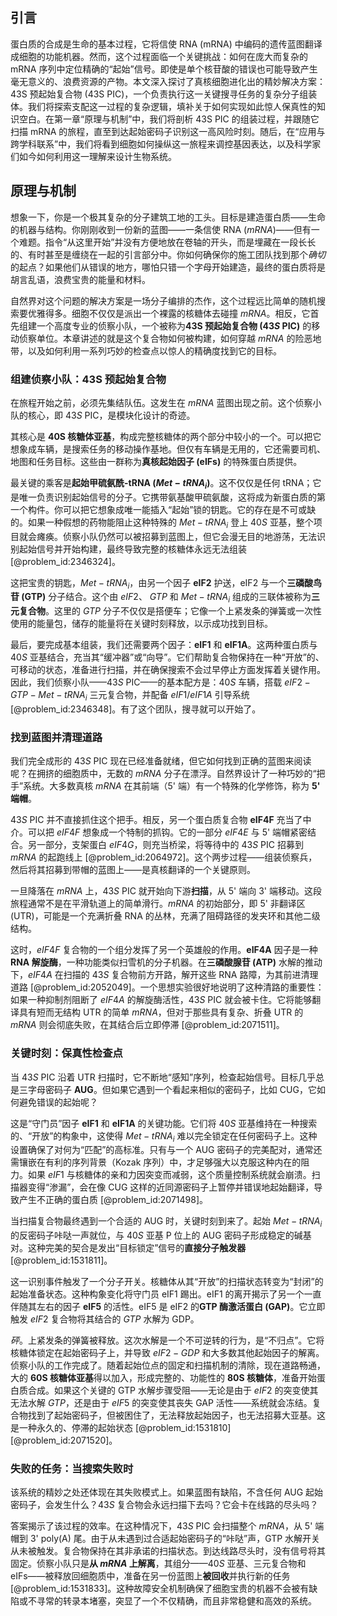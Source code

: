 ## 引言
蛋白质的合成是生命的基本过程，它将信使 RNA (mRNA) 中编码的遗传蓝图翻译成细胞的功能机器。然而，这个过程面临一个关键挑战：如何在庞大而复杂的 mRNA 序列中定位精确的“起始”信号。即使是单个核苷酸的错误也可能导致产生毫无意义的、浪费资源的产物。本文深入探讨了真核细胞进化出的精妙解决方案：43S 预起始复合物 (43S PIC)，一个负责执行这一关键搜寻任务的复杂分子组装体。我们将探索支配这一过程的复杂逻辑，填补关于如何实现如此惊人保真性的知识空白。在第一章“原理与机制”中，我们将剖析 43S PIC 的组装过程，并跟随它扫描 mRNA 的旅程，直至到达起始密码子识别这一高风险时刻。随后，在“应用与跨学科联系”中，我们将看到细胞如何操纵这一旅程来调控基因表达，以及科学家们如今如何利用这一理解来设计生物系统。

## 原理与机制

想象一下，你是一个极其复杂的分子建筑工地的工头。目标是建造蛋白质——生命的机器与结构。你刚刚收到一份新的蓝图——一条信使 RNA ($mRNA$)——但有一个难题。指令“从这里开始”并没有方便地放在卷轴的开头，而是埋藏在一段长长的、有时甚至是缠绕在一起的引言部分中。你如何确保你的施工团队找到那个*确切*的起点？如果他们从错误的地方，哪怕只错一个字母开始建造，最终的蛋白质将是胡言乱语，浪费宝贵的能量和材料。

自然界对这个问题的解决方案是一场分子编排的杰作，这个过程远比简单的随机搜索要优雅得多。细胞不仅仅是派出一个裸露的核糖体去碰撞 $mRNA$。相反，它首先组建一个高度专业的侦察小队，一个被称为**43S 预起始复合物 ($43S$ PIC)** 的移动侦察单位。本章讲述的就是这个复合物如何被构建，如何穿越 $mRNA$ 的险恶地带，以及如何利用一系列巧妙的检查点以惊人的精确度找到它的目标。

### 组建侦察小队：43S 预起始复合物

在旅程开始之前，必须先集结队伍。这发生在 $mRNA$ 蓝图出现之前。这个侦察小队的核心，即 $43S$ PIC，是模块化设计的奇迹。

其核心是 **40S 核糖体亚基**，构成完整核糖体的两个部分中较小的一个。可以把它想象成车辆，是搜索任务的移动操作基地。但仅有车辆是无用的，它还需要司机、地图和任务目标。这些由一群称为**真核起始因子 (eIFs)** 的特殊蛋白质提供。

最关键的乘客是**起始甲硫氨酰-tRNA ($Met-tRNA_i$)**。这不仅仅是任何 tRNA；它是唯一负责识别起始信号的分子。它携带氨基酸甲硫氨酸，这将成为新蛋白质的第一个构件。你可以把它想象成唯一能插入“起始”锁的钥匙。它的存在是不可或缺的。如果一种假想的药物能阻止这种特殊的 $Met-tRNA_i$ 登上 $40S$ 亚基，整个项目就会瘫痪。侦察小队仍然可以被招募到蓝图上，但它会漫无目的地游荡，无法识别起始信号并开始构建，最终导致完整的核糖体永远无法组装 [@problem_id:2346324]。

这把宝贵的钥匙，$Met-tRNA_i$，由另一个因子 **eIF2** 护送，eIF2 与一个**三磷酸鸟苷 (GTP)** 分子结合。这个由 $eIF2$、 $GTP$ 和 $Met-tRNA_i$ 组成的三联体被称为**三元复合物**。这里的 $GTP$ 分子不仅仅是搭便车；它像一个上紧发条的弹簧或一次性使用的能量包，储存的能量将在关键时刻释放，以示成功找到目标。

最后，要完成基本组装，我们还需要两个因子：**eIF1** 和 **eIF1A**。这两种蛋白质与 $40S$ 亚基结合，充当其“缓冲器”或“向导”。它们帮助复合物保持在一种“开放”的、可移动的状态，准备进行扫描，并在确保搜索不会过早停止方面发挥着关键作用。因此，我们侦察小队——$43S$ PIC——的基本配方是：$40S$ 车辆，搭载 $eIF2-GTP-Met-tRNA_i$ 三元复合物，并配备 $eIF1$/$eIF1A$ 引导系统 [@problem_id:2346348]。有了这个团队，搜寻就可以开始了。

### 找到蓝图并清理道路

我们完全成形的 $43S$ PIC 现在已经准备就绪，但它如何找到正确的蓝图来阅读呢？在拥挤的细胞质中，无数的 $mRNA$ 分子在漂浮。自然界设计了一种巧妙的“把手”系统。大多数真核 $mRNA$ 在其前端（5' 端）有一个特殊的化学修饰，称为 **5' 端帽**。

$43S$ PIC 并不直接抓住这个把手。相反，另一个蛋白质复合物 **eIF4F** 充当了中介。可以把 $eIF4F$ 想象成一个特制的抓钩。它的一部分 $eIF4E$ 与 5' 端帽紧密结合。另一部分，支架蛋白 $eIF4G$，则充当桥梁，将等待中的 $43S$ PIC 招募到 $mRNA$ 的起跑线上 [@problem_id:2064972]。这个两步过程——组装侦察兵，然后将其招募到带帽的蓝图上——是真核翻译的一个关键原则。

一旦降落在 $mRNA$ 上，$43S$ PIC 就开始向下游**扫描**，从 5' 端向 3' 端移动。这段旅程通常不是在平滑轨道上的简单滑行。$mRNA$ 的初始部分，即 5' 非翻译区 (UTR)，可能是一个充满折叠 RNA 的丛林，充满了阻碍路径的发夹环和其他二级结构。

这时，$eIF4F$ 复合物的一个组分发挥了另一个英雄般的作用。**eIF4A** 因子是一种 **RNA 解旋酶**，一种功能类似扫雪机的分子机器。在**三磷酸腺苷 (ATP)** 水解的推动下，$eIF4A$ 在扫描的 $43S$ 复合物前方开路，解开这些 RNA 路障，为其前进清理道路 [@problem_id:2052049]。一个思想实验很好地说明了这种清路的重要性：如果一种抑制剂阻断了 $eIF4A$ 的解旋酶活性，$43S$ PIC 就会被卡住。它将能够翻译具有短而无结构 UTR 的简单 $mRNA$，但对于那些具有复杂、折叠 UTR 的 $mRNA$ 则会彻底失败，在其结合后立即停滞 [@problem_id:2071511]。

### 关键时刻：保真性检查点

当 $43S$ PIC 沿着 UTR 扫描时，它不断地“感知”序列，检查起始信号。目标几乎总是三字母密码子 **AUG**。但如果它遇到一个看起来相似的密码子，比如 CUG，它如何避免错误的起始呢？

这是“守门员”因子 **eIF1** 和 **eIF1A** 的关键功能。它们将 $40S$ 亚基维持在一种搜索的、“开放”的构象中，这使得 $Met-tRNA_i$ 难以完全锁定在任何密码子上。这种设置确保了对何为“匹配”的高标准。只有与一个 AUG 密码子的完美配对，通常还需镶嵌在有利的序列背景（Kozak 序列）中，才足够强大以克服这种内在的阻力。如果 $eIF1$ 与核糖体的亲和力因突变而减弱，这个质量控制系统就会崩溃。扫描器变得“渗漏”，会在像 CUG 这样的近同源密码子上暂停并错误地起始翻译，导致产生不正确的蛋白质 [@problem_id:2071498]。

当扫描复合物最终遇到一个合适的 AUG 时，关键时刻到来了。起始 $Met-tRNA_i$ 的反密码子咔哒一声就位，与 $40S$ 亚基 P 位上的 AUG 密码子形成稳定的碱基对。这种完美的契合是发出“目标锁定”信号的**直接分子触发器** [@problem_id:1531811]。

这一识别事件触发了一个分子开关。核糖体从其“开放”的扫描状态转变为“封闭”的起始准备状态。这种构象变化将守门员 eIF1 踢出。eIF1 的离开揭示了另一个一直伴随其左右的因子 **eIF5** 的活性。eIF5 是 eIF2 的**GTP 酶激活蛋白 (GAP)**。它立即触发 $eIF2$ 复合物将其结合的 $GTP$ 水解为 GDP。

*砰*。上紧发条的弹簧被释放。这次水解是一个不可逆转的行为，是“不归点”。它将核糖体锁定在起始密码子上，并导致 $eIF2-GDP$ 和大多数其他起始因子的解离。侦察小队的工作完成了。随着起始位点的固定和扫描机制的清除，现在道路畅通，大的 **60S 核糖体亚基**得以加入，形成完整的、功能性的 **80S 核糖体**，准备开始蛋白质合成。如果这个关键的 GTP 水解步骤受阻——无论是由于 $eIF2$ 的突变使其无法水解 $GTP$，还是由于 $eIF5$ 的突变使其丧失 GAP 活性——系统就会冻结。复合物找到了起始密码子，但被困住了，无法释放起始因子，也无法招募大亚基。这是一种永久的、停滞的起始状态 [@problem_id:1531810] [@problem_id:2071520]。

### 失败的任务：当搜索失败时

该系统的精妙之处还体现在其失败模式上。如果蓝图有缺陷，不含任何 AUG 起始密码子，会发生什么？$43S$ 复合物会永远扫描下去吗？它会卡在线路的尽头吗？

答案揭示了该过程的效率。在这种情况下，$43S$ PIC 会扫描整个 $mRNA$，从 5' 端帽到 3' poly(A) 尾。由于从未遇到过合适起始密码子的“咔哒”声，GTP 水解开关从未被触发。复合物保持在其非承诺的扫描状态。到达线路尽头时，没有信号将其固定。侦察小队只是**从 $mRNA$ 上解离**，其组分——$40S$ 亚基、三元复合物和 eIFs——被释放回细胞质中，准备在另一份蓝图上**被回收**并执行新的任务 [@problem_id:1531833]。这种故障安全机制确保了细胞宝贵的机器不会被有缺陷或不寻常的转录本堵塞，突显了一个不仅精确，而且非常稳健和高效的系统。

